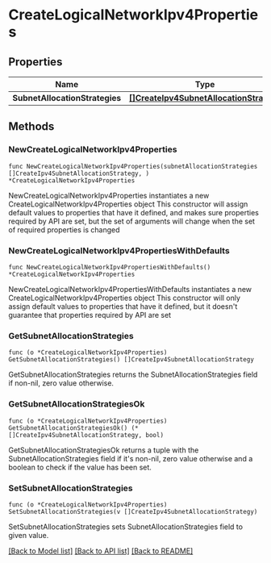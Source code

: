 # CreateLogicalNetworkIpv4Properties

## Properties

Name | Type | Description | Notes
------------ | ------------- | ------------- | -------------
**SubnetAllocationStrategies** | [**[]CreateIpv4SubnetAllocationStrategy**](CreateIpv4SubnetAllocationStrategy.md) |  | 

## Methods

### NewCreateLogicalNetworkIpv4Properties

`func NewCreateLogicalNetworkIpv4Properties(subnetAllocationStrategies []CreateIpv4SubnetAllocationStrategy, ) *CreateLogicalNetworkIpv4Properties`

NewCreateLogicalNetworkIpv4Properties instantiates a new CreateLogicalNetworkIpv4Properties object
This constructor will assign default values to properties that have it defined,
and makes sure properties required by API are set, but the set of arguments
will change when the set of required properties is changed

### NewCreateLogicalNetworkIpv4PropertiesWithDefaults

`func NewCreateLogicalNetworkIpv4PropertiesWithDefaults() *CreateLogicalNetworkIpv4Properties`

NewCreateLogicalNetworkIpv4PropertiesWithDefaults instantiates a new CreateLogicalNetworkIpv4Properties object
This constructor will only assign default values to properties that have it defined,
but it doesn't guarantee that properties required by API are set

### GetSubnetAllocationStrategies

`func (o *CreateLogicalNetworkIpv4Properties) GetSubnetAllocationStrategies() []CreateIpv4SubnetAllocationStrategy`

GetSubnetAllocationStrategies returns the SubnetAllocationStrategies field if non-nil, zero value otherwise.

### GetSubnetAllocationStrategiesOk

`func (o *CreateLogicalNetworkIpv4Properties) GetSubnetAllocationStrategiesOk() (*[]CreateIpv4SubnetAllocationStrategy, bool)`

GetSubnetAllocationStrategiesOk returns a tuple with the SubnetAllocationStrategies field if it's non-nil, zero value otherwise
and a boolean to check if the value has been set.

### SetSubnetAllocationStrategies

`func (o *CreateLogicalNetworkIpv4Properties) SetSubnetAllocationStrategies(v []CreateIpv4SubnetAllocationStrategy)`

SetSubnetAllocationStrategies sets SubnetAllocationStrategies field to given value.



[[Back to Model list]](../README.md#documentation-for-models) [[Back to API list]](../README.md#documentation-for-api-endpoints) [[Back to README]](../README.md)



